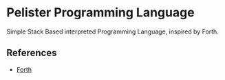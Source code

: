 # Pelister Programming Language

Simple Stack Based interpreted Programming Language, inspired by Forth.

## References
- [Forth](https://en.wikipedia.org/wiki/Forth_(programming_language))
